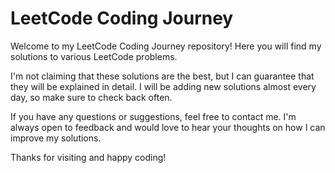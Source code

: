 # LeetCode Coding Journey
Welcome to my LeetCode Coding Journey repository! Here you will find my solutions to various LeetCode problems. 

I'm not claiming that these solutions are the best, but I can guarantee that they will be explained in detail. I will be adding new solutions almost every day, so make sure to check back often. 

If you have any questions or suggestions, feel free to contact me. I'm always open to feedback and would love to hear your thoughts on how I can improve my solutions. 

Thanks for visiting and happy coding!

